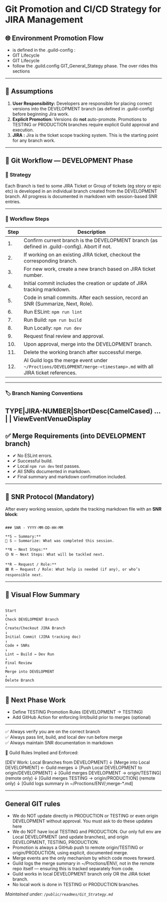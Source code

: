 # Git Promotion and CI/CD Strategy for JIRA Management

## 🌐 Environment Promotion Flow
- is defined in the .guild-config :
- <local> GIT Lifecycle
- <origin> GIT Lifecycle
- follow the .guild.config GIT_General_Stategy phase.  The over rides this sections


---

## 🔧 Assumptions

1. **User Responsibility:** Developers are responsible for placing correct versions into the DEVELOPMENT branch (as defined in .guild-config) before beginning Jira work.
2. **Explicit Promotion:** Versions do **not** auto-promote. Promotions to TESTING or PRODUCTION branches require explicit Guild approval and execution.
4. **JIRA :** Jira is the ticket scope tracking system. This is the starting point for any branch work.

---

## 🚧 Git Workflow — DEVELOPMENT Phase

### 🔹 Strategy
Each Branch is tied to some JIRA Ticket or Group of tickets (eg story or epic etc) is developed in an individual branch created from the DEVELOPMENT branch. All progress is documented in markdown with session-based SNR entries.

---

### 🔁 Workflow Steps

| Step | Description |
|------|-------------|
| 1. | Confirm current branch is the DEVELOPMENT branch (as defined in .guild-config). Abort if not. |
| 2. | If working on an existing JIRA ticket, checkout the corresponding branch. |
| 3. | For new work, create a new branch based on JIRA ticket number. |
| 4. | Initial commit includes the creation or update of JIRA tracking markdown. |
| 5. | Code in small commits. After each session, record an SNR (Summarize, Next, Role). |
| 6. | Run ESLint: `npm run lint` |
| 7. | Run Build: `npm run build` |
| 8. | Run Locally: `npm run dev` |
| 9. | Request final review and approval. |
| 10. | Upon approval, merge into the DEVELOPMENT branch. |
| 11. | Delete the working branch after successful merge. |
| 12. | AI Guild logs the merge event under `~/Proctions/DEVELOPMENT/merge-<timestamp>.md` with all JIRA ticket references. |

---

### 🏷 Branch Naming Conventions
TYPE|JIRA-NUMBER|ShortDesc(CamelCased)
<EPIC><STORY><TASK>... | <TIEMPO-23> | ViewEventVenueDisplay
---

## ✅ Merge Requirements (into DEVELOPMENT branch)

- ✔ No ESLint errors.
- ✔ Successful build.
- ✔ Local `npm run dev` test passes.
- ✔ All SNRs documented in markdown.
- ✔ Final summary and markdown confirmation included.

---

## 📓 SNR Protocol (Mandatory)

After every working session, update the tracking markdown file with an **SNR block**:

```

### SNR - YYYY-MM-DD-HH-MM

**S — Summary:**
🔷 S — Summarize: What was completed this session.

**N — Next Steps:**
🟡 N — Next Steps: What will be tackled next.

**R — Request / Role:**
🟩 R — Request / Role: What help is needed (if any), or who’s responsible next.

```

---

## 🧭 Visual Flow Summary

```

Start
↓
Check DEVELOPMENT Branch
↓
Create/Checkout JIRA Branch
↓
Initial Commit (JIRA tracking doc)
↓
Code + SNRs
↓
Lint → Build → Dev Run
↓
Final Review
↓
Merge into DEVELOPMENT
↓
Delete Branch

```

---

## 📌 Next Phase Work

- Define TESTING Promotion Rules (DEVELOPMENT → TESTING)
- Add GitHub Action for enforcing lint/build prior to merges (optional)

---

✅ Always verify you are on the correct branch  
✅ Always pass lint, build, and local dev run before merge  
✅ Always maintain SNR documentation in markdown  

🔐 Guild Rules Implied and Enforced:

[DEV Work: Local Branches from DEVELOPMENT]
       ↓
[Merge into Local DEVELOPMENT]  ← Guild merges
       ↓
[Push Local DEVELOPMENT to origin/DEVELOPMENT]
       ↓
[Guild merges DEVELOPMENT → origin/TESTING] (remote only)
       ↓
[Guild merges TESTING → origin/PRODUCTION] (remote only)
       ↓
[Guild logs summary in ~/Proctions/ENV/;merge-*.md]

---
## General GIT rules
- We do NOT update directly in PRODUCTION or TESTING or even origin DEVELOPMENT without approval. You must ask to do these updates here
- We do NOT have local TESTING and PRODUCTION. Our only full env are Local DEVELOPMENT (and update branches), and origin DEVELOPMENT, TESTING, PRODUCTION.
- Promotion is always a GitHub push to remote origin/TESTING or origin/PRODUCTION, using explicit, documented merge.
- Merge events are the only mechanism by which code moves forward.
- Guild logs the merge summary in ~/Proctions/ENV/, not in the remote repo itself — ensuring this is tracked separately from code.
- Guild works in local DEVELOPMENT branch only OR the JIRA ticket branch. 
- No local work is done in TESTING or PRODUCTION branches.



*Maintained under: `/public/readmes/Git_Strategy.md`*
```
